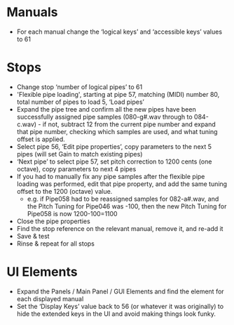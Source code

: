 # Manuals
* For each manual change the ‘logical keys’ and ‘accessible keys’ values to 61

# Stops
* Change stop ‘number of logical pipes’ to 61
* 'Flexible pipe loading', starting at pipe 57, matching (MIDI) number 80, total number of pipes to load 5, ‘Load pipes’
* Expand the pipe tree and confirm all the new pipes have been successfully assigned pipe samples (080-g#.wav through to 084-c.wav) - if not, subtract 12 from the current pipe number and expand that pipe number, checking which samples are used, and what tuning offset is applied.
* Select pipe 56, ‘Edit pipe properties’, copy parameters to the next 5 pipes (will set Gain to match existing pipes)
* ‘Next pipe’ to select pipe 57, set pitch correction to 1200 cents (one octave), copy parameters to next 4 pipes
* If you had to manually fix any pipe samples after the flexible pipe loading was performed, edit that pipe property, and add the same tuning offset to the 1200 (octave) value.
	* e.g. if Pipe058 had to be reassigned samples for 082-a#.wav, and the Pitch Tuning for Pipe046 was -100, then the new Pitch Tuning for Pipe058 is now 1200-100=1100
* Close the pipe properties
* Find the stop reference on the relevant manual, remove it, and re-add it
* Save & test 
* Rinse & repeat for all stops

# UI Elements
* Expand the Panels / Main Panel / GUI Elements and find the element for each displayed manual
* Set the ‘Display Keys’ value back to 56 (or whatever it was originally) to hide the extended keys in the UI and avoid making things look funky.
